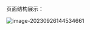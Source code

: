 页面结构展示：

![image-20230926144534661](https://mlbzdx.oss-cn-chengdu.aliyuncs.com/image-20230926144534661.png)